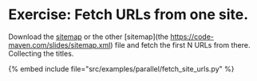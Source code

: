 # Exercise: Fetch URLs from one site.

Download the [sitemap](https://code-maven.com/sitemap.xml) or the other [sitemap](the https://code-maven.com/slides/sitemap.xml) file
and fetch the first N URLs from there. Collecting the titles.

{% embed include file="src/examples/parallel/fetch_site_urls.py" %}


